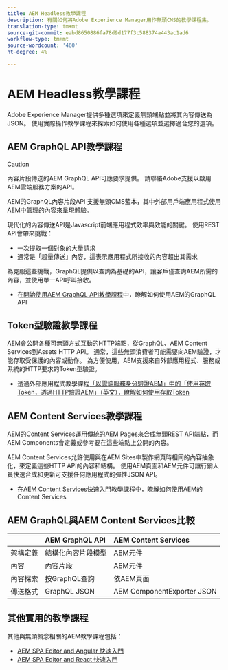 ```yaml
---
title: AEM Headless教學課程
description: 有關如何將Adobe Experience Manager用作無頭CMS的教學課程集。
translation-type: tm+mt
source-git-commit: eabd8650886fa78d9d177f3c588374a443ac1ad6
workflow-type: tm+mt
source-wordcount: '460'
ht-degree: 4%

---
```



# AEM Headless教學課程

Adobe Experience Manager提供多種選項來定義無頭端點並將其內容傳送為JSON。 使用實際操作教學課程來探索如何使用各種選項並選擇適合您的選項。

## AEM GraphQL API教學課程

>[!CAUTION]
>
> 內容片段傳送的AEM GraphQL API可應要求提供。
> 請聯絡Adobe支援以啟用AEM雲端服務方案的API。

AEM的GraphQL內容片段API
支援無頭CMS藍本，其中外部用戶端應用程式使用AEM中管理的內容來呈現體驗。

現代化的內容傳送API是Javascript前端應用程式效率與效能的關鍵。 使用REST API會帶來挑戰：

* 一次提取一個對象的大量請求
* 通常是「超量傳送」內容，這表示應用程式所接收的內容超出其需求

為克服這些挑戰，GraphQL提供以查詢為基礎的API，讓客戶僅查詢AEM所需的內容，並使用單一API呼叫接收。

* 在[開始使用AEM GraphQL API教學課程](./graphql/overview.md)中，瞭解如何使用AEM的GraphQL API

## Token型驗證教學課程

AEM會公開各種可無頭方式互動的HTTP端點，從GraphQL、AEM Content Services到Assets HTTP API。 通常，這些無頭消費者可能需要向AEM驗證，才能存取受保護的內容或動作。 為方便使用，AEM支援來自外部應用程式、服務或系統的HTTP要求的Token型驗證。

* 透過外部應用程式教學課程[「以雲端服務身分驗證AEM」中的「使用存取Token，透過HTTP驗證AEM」（英文），瞭解如何使用存取Token](./authentication/overview.md)

## AEM Content Services教學課程

AEM的Content Services運用傳統的AEM Pages來合成無頭REST API端點，而AEM Components會定義或參考要在這些端點上公開的內容。

AEM Content Services允許使用與在AEM Sites中製作網頁時相同的內容抽象化，來定義這些HTTP API的內容和結構。 使用AEM頁面和AEM元件可讓行銷人員快速合成和更新可支援任何應用程式的彈性JSON API。

* 在[AEM Content Services快速入門教學課程](./content-services/overview.md)中，瞭解如何使用AEM的Content Services

## AEM GraphQL與AEM Content Services比較

|  | AEM GraphQL API | AEM Content Services |
|--------------------------------|:-----------------|:---------------------|
| 架構定義 | 結構化內容片段模型 | AEM元件 |
| 內容 | 內容片段 | AEM元件 |
| 內容探索 | 按GraphQL查詢 | 依AEM頁面 |
| 傳送格式 | GraphQL JSON | AEM ComponentExporter JSON |

## 其他實用的教學課程

其他與無頭概念相關的AEM教學課程包括：

* [AEM SPA Editor and Angular 快速入門](https://experienceleague.adobe.com/docs/experience-manager-learn/spa-angular-tutorial/overview.html)
* [AEM SPA Editor and React 快速入門](https://experienceleague.adobe.com/docs/experience-manager-learn/spa-react-tutorial/overview.html)